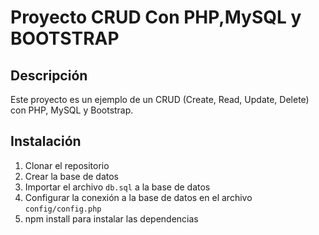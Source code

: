# Proyecto CRUD Con PHP,MySQL y BOOTSTRAP
## Descripción
Este proyecto es un ejemplo de un CRUD (Create, Read, Update, Delete) con PHP, MySQL y Bootstrap.
## Instalación
1. Clonar el repositorio
2. Crear la base de datos
3. Importar el archivo `db.sql` a la base de datos
4. Configurar la conexión a la base de datos en el archivo `config/config.php`
5. npm install para instalar las dependencias
